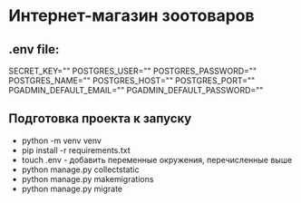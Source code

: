 # Интернет-магазин зоотоваров
## .env file:
SECRET_KEY=""
POSTGRES_USER=""
POSTGRES_PASSWORD=""
POSTGRES_NAME=""
POSTGRES_HOST=""
POSTGRES_PORT=""
PGADMIN_DEFAULT_EMAIL=""
PGADMIN_DEFAULT_PASSWORD=""
## Подготовка проекта к запуску
- python -m venv venv
- pip install -r requirements.txt
- touch .env - добавить переменные окружения, перечисленные выше
- python manage.py collectstatic
- python manage.py makemigrations
- python manage.py migrate
